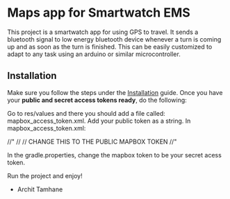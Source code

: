 # Maps app for Smartwatch EMS

This project is a smartwatch app for using GPS to travel. It sends a bluetooth signal to low energy bluetooth device whenever a turn is coming up and as soon as the turn is finished. This can be easily customized to adapt to any task using an arduino or similar microcontroller. 

## Installation

Make sure you follow the steps under the [Installation](https://docs.mapbox.com/android/beta/navigation/guides/install/) guide. Once you have your **public and secret access tokens ready**, do the following:

Go to res/values and there you should add a file called: mapbox_access_token.xml. Add your public token as a string. 
In mapbox_access_token.xml:

//"<?xml version="1.0" encoding="utf-8"?>
//<resources xmlns:tools="http://schemas.android.com/tools">
//    <string name="mapbox_access_token">CHANGE THIS TO THE PUBLIC MAPBOX TOKEN</string>
//</resources>"



In the gradle.properties, change the mapbox token to be your secret acess token.

Run the project and enjoy!

- Archit Tamhane
